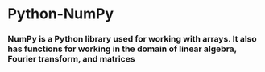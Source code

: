 # Python-NumPy
### NumPy is a Python library used for working with arrays. It also has functions for working in the domain of linear algebra, Fourier transform, and matrices
